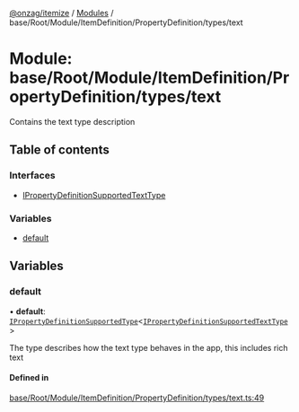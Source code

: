 [@onzag/itemize](../README.md) / [Modules](../modules.md) / base/Root/Module/ItemDefinition/PropertyDefinition/types/text

# Module: base/Root/Module/ItemDefinition/PropertyDefinition/types/text

Contains the text type description

## Table of contents

### Interfaces

- [IPropertyDefinitionSupportedTextType](../interfaces/base_Root_Module_ItemDefinition_PropertyDefinition_types_text.IPropertyDefinitionSupportedTextType.md)

### Variables

- [default](base_Root_Module_ItemDefinition_PropertyDefinition_types_text.md#default)

## Variables

### default

• **default**: [`IPropertyDefinitionSupportedType`](../interfaces/base_Root_Module_ItemDefinition_PropertyDefinition_types.IPropertyDefinitionSupportedType.md)<[`IPropertyDefinitionSupportedTextType`](../interfaces/base_Root_Module_ItemDefinition_PropertyDefinition_types_text.IPropertyDefinitionSupportedTextType.md)\>

The type describes how the text type behaves in the app, this includes rich text

#### Defined in

[base/Root/Module/ItemDefinition/PropertyDefinition/types/text.ts:49](https://github.com/onzag/itemize/blob/f2db74a5/base/Root/Module/ItemDefinition/PropertyDefinition/types/text.ts#L49)
